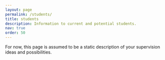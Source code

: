 ```yaml
---
layout: page
permalink: /students/
title: students
description: Information to current and potential students.
nav: true
order: 50
---
```


For now, this page is assumed to be a static description of your supervision ideas and possibilities.
